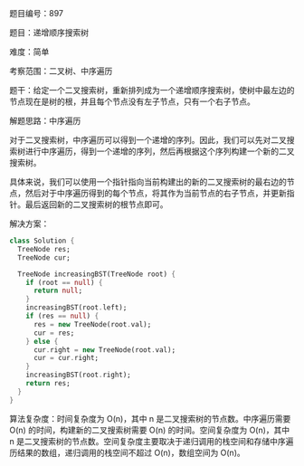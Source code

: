 题目编号：897

题目：递增顺序搜索树

难度：简单

考察范围：二叉树、中序遍历

题干：给定一个二叉搜索树，重新排列成为一个递增顺序搜索树，使树中最左边的节点现在是树的根，并且每个节点没有左子节点，只有一个右子节点。

解题思路：中序遍历

对于二叉搜索树，中序遍历可以得到一个递增的序列。因此，我们可以先对二叉搜索树进行中序遍历，得到一个递增的序列，然后再根据这个序列构建一个新的二叉搜索树。

具体来说，我们可以使用一个指针指向当前构建出的新的二叉搜索树的最右边的节点，然后对于中序遍历得到的每个节点，将其作为当前节点的右子节点，并更新指针。最后返回新的二叉搜索树的根节点即可。

解决方案：

```dart
class Solution {
  TreeNode res;
  TreeNode cur;

  TreeNode increasingBST(TreeNode root) {
    if (root == null) {
      return null;
    }
    increasingBST(root.left);
    if (res == null) {
      res = new TreeNode(root.val);
      cur = res;
    } else {
      cur.right = new TreeNode(root.val);
      cur = cur.right;
    }
    increasingBST(root.right);
    return res;
  }
}
```

算法复杂度：时间复杂度为 O(n)，其中 n 是二叉搜索树的节点数。中序遍历需要 O(n) 的时间，构建新的二叉搜索树需要 O(n) 的时间。空间复杂度为 O(n)，其中 n 是二叉搜索树的节点数。空间复杂度主要取决于递归调用的栈空间和存储中序遍历结果的数组，递归调用的栈空间不超过 O(n)，数组空间为 O(n)。